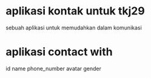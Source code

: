 # aplikasi kontak untuk tkj29
sebuah aplikasi untuk memudahkan dalam komunikasi 
# aplikasi contact with 

id
name
phone_number
avatar
gender

